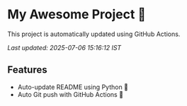 # My Awesome Project 🚀

This project is automatically updated using GitHub Actions.

_Last updated: 2025-07-06 15:16:12 IST_

## Features
- Auto-update README using Python 🐍
- Auto Git push with GitHub Actions 🤖
